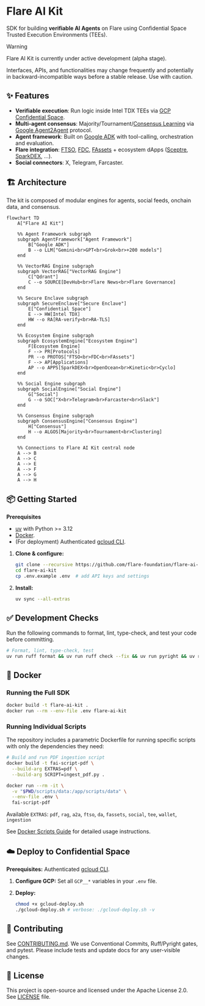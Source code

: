 # Flare AI Kit

SDK for building **verifiable AI Agents** on Flare using Confidential Space Trusted Execution Environments (TEEs).

> [!WARNING]
>
> Flare AI Kit is currently under active development (alpha stage).
>
> Interfaces, APIs, and functionalities may change frequently and potentially in backward-incompatible ways before a stable release.
> Use with caution.

## ✨ Features

- **Verifiable execution**: Run logic inside Intel TDX TEEs via [GCP Confidential Space](https://cloud.google.com/confidential-computing/confidential-space/docs/confidential-space-overview).
- **Multi-agent consensus**: Majority/Tournament/[Consensus Learning](https://arxiv.org/abs/2402.16157) via [Google Agent2Agent](https://github.com/a2aproject/A2A) protocol.
- **Agent framework**: Built on [Google ADK](https://google.github.io/adk-docs/) with tool-calling, orchestration and evaluation.
- **Flare integration**: [FTSO](https://dev.flare.network/ftso/overview), [FDC](https://dev.flare.network/fdc/overview), [FAssets](https://dev.flare.network/fassets/overview) + ecosystem dApps ([Sceptre](https://sceptre.fi), [SparkDEX](https://sparkdex.ai), ...).
- **Social connectors**: X, Telegram, Farcaster.

## 🏗️ Architecture

The kit is composed of modular engines for agents, social feeds, onchain data, and consensus.

```mermaid
flowchart TD
    A["Flare AI Kit"]

    %% Agent Framework subgraph
    subgraph AgentFramework["Agent Framework"]
        B["Google ADK"]
        B --o LLM["Gemini<br>GPT<br>Grok<br>+200 models"]
    end

    %% VectorRAG Engine subgraph
    subgraph VectorRAG["VectorRAG Engine"]
        C["Qdrant"]
        C --o SOURCE[DevHub<br>Flare News<br>Flare Governance]
    end

    %% Secure Enclave subgraph
    subgraph SecureEnclave["Secure Enclave"]
        E["Confidential Space"]
        E --> HW[Intel TDX]
        HW --o RA[RA-verify<br>RA-TLS]
    end

    %% Ecosystem Engine subgraph
    subgraph EcosystemEngine["Ecosystem Engine"]
        F[Ecosystem Engine]
        F --> PR[Protocols]
        PR --o PROTOS["FTSO<br>FDC<br>FAssets"]
        F --> AP[Applications]
        AP --o APPS[SparkDEX<br>OpenOcean<br>Kinetic<br>Cyclo]
    end

    %% Social Engine subgraph
    subgraph SocialEngine["Social Engine"]
        G["Social"]
        G --o SOC["X<br>Telegram<br>Farcaster<br>Slack"]
    end

    %% Consensus Engine subgraph
    subgraph ConsensusEngine["Consensus Engine"]
        H["Consensus"]
        H --o ALGOS[Majority<br>Tournament<br>Clustering]
    end

    %% Connections to Flare AI Kit central node
    A --> B
    A --> C
    A --> E
    A --> F
    A --> G
    A --> H
```

## 📦 Getting Started

**Prerequisites**

- [uv](https://github.com/astral-sh/uv) with Python >= 3.12
- [Docker](https://www.docker.com).
- (For deployment) Authenticated [gcloud CLI](https://cloud.google.com/sdk/docs/install).

1. **Clone & configure:**

   ```bash
   git clone --recursive https://github.com/flare-foundation/flare-ai-kit.git
   cd flare-ai-kit
   cp .env.example .env  # add API keys and settings
   ```

2. **Install:**

   ```bash
   uv sync --all-extras
   ```

## ✅ Development Checks

Run the following commands to format, lint, type-check, and test your code before committing.

```bash
# Format, lint, type-check, test
uv run ruff format && uv run ruff check --fix && uv run pyright && uv run pytest
```

## 🐳 Docker

### Running the Full SDK

```bash
docker build -t flare-ai-kit .
docker run --rm --env-file .env flare-ai-kit
```

### Running Individual Scripts

The repository includes a parametric Dockerfile for running specific scripts with only the dependencies they need:

```bash
# Build and run PDF ingestion script
docker build -t fai-script-pdf \
  --build-arg EXTRAS=pdf \
  --build-arg SCRIPT=ingest_pdf.py .

docker run --rm -it \
  -v "$PWD/scripts/data:/app/scripts/data" \
  --env-file .env \
  fai-script-pdf
```

Available `EXTRAS`: `pdf`, `rag`, `a2a`, `ftso`, `da`, `fassets`, `social`, `tee`, `wallet`, `ingestion`

See [Docker Scripts Guide](docs/docker_scripts_guide.md) for detailed usage instructions.

## ☁️ Deploy to Confidential Space

**Prerequisites:** Authenticated [gcloud CLI](https://cloud.google.com/sdk/docs/install).

1. **Configure GCP:** Set all `GCP__*` variables in your `.env` file.

2. **Deploy:**

   ```bash
   chmod +x gcloud-deploy.sh
   ./gcloud-deploy.sh # verbose: ./gcloud-deploy.sh -v
   ```

## 🤝 Contributing

See [CONTRIBUTING.md](CONTRIBUTING.md).
We use Conventional Commits, Ruff/Pyright gates, and pytest.
Please include tests and update docs for any user-visible changes.

## 📜 License

This project is open-source and licensed under the Apache License 2.0. See [LICENSE](LICENSE) file.

